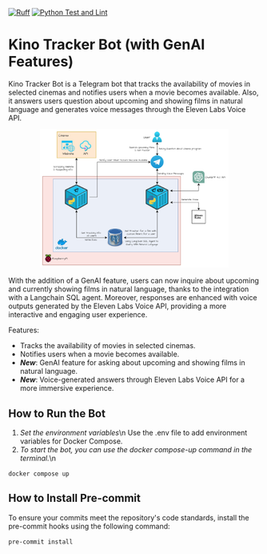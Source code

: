[![Ruff](https://img.shields.io/endpoint?url=https://raw.githubusercontent.com/astral-sh/ruff/main/assets/badge/v2.json)](https://github.com/astral-sh/ruff)
[![Python Test and Lint](https://github.com/dsaad68/kino-checker/actions/workflows/main.yml/badge.svg)](https://github.com/dsaad68/kino-checker/actions/workflows/main.yml)
# Kino Tracker Bot (with GenAI Features)

Kino Tracker Bot is a Telegram bot that tracks the availability of movies in selected cinemas and notifies users when a movie becomes available. Also, it answers users question about upcoming and showing films in natural language and generates voice messages through the Eleven Labs Voice API.

<p align="center">
  <img src="./images/diagram.jpg" alt="Diagram" width="75%">
</p>

With the addition of a GenAI feature, users can now inquire about upcoming and currently showing films in natural language, thanks to the integration with a Langchain SQL agent.
Moreover, responses are enhanced with voice outputs generated by the Eleven Labs Voice API, providing a more interactive and engaging user experience.

Features:
- Tracks the availability of movies in selected cinemas.
- Notifies users when a movie becomes available.
- _**New**_: GenAI feature for asking about upcoming and showing films in natural language.
- _**New**_: Voice-generated answers through Eleven Labs Voice API for a more immersive experience.

## How to Run the Bot

1. *Set the environment variables*\n
Use the .env file to add environment variables for Docker Compose.
2. *To start the bot, you can use the docker compose-up command in the terminal.*\n
```shell
docker compose up
```

## How to Install Pre-commit

To ensure your commits meet the repository's code standards, install the pre-commit hooks using the following command:

```sh
pre-commit install
```
